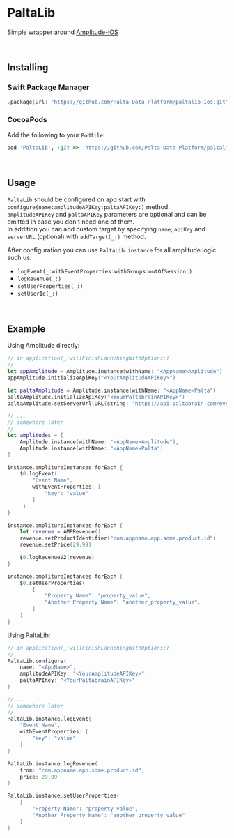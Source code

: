 # PaltaLib

Simple wrapper around [Amplitude-iOS](https://github.com/amplitude/Amplitude-iOS)

<br/>

## Installing

### Swift Package Manager

```swift
.package(url: "https://github.com/Palta-Data-Platform/paltalib-ios.git", branch: "master")
```

### CocoaPods

Add the following to your `Podfile`:

```ruby
pod 'PaltaLib', :git => 'https://github.com/Palta-Data-Platform/paltalib-ios.git', :branch => 'master'
```

<br/>

## Usage

`PaltaLib` should be configured on app start with `configure(name:amplitudeAPIKey:paltaAPIKey:)` method.  
`amplitudeAPIKey` and `paltaAPIKey` parameters are optional and can be omitted in case you don't need one of them.  
In addition you can add custom target by specifying `name`, `apiKey` and `serverURL` (optional) with `addTarget(_:)` method.  

After configuration you can use `PaltaLib.instance` for all amplitude logic such us:

- `logEvent(_:withEventProperties:withGroups:outOfSession:)`
- `logRevenue(_:)`
- `setUserProperties(_:)`
- `setUserId(_:)`

<br/>

## Example

Using Amplitude directly:

```swift
// in application(_:willFinishLaunchingWithOptions:)
//
let appAmplitude = Amplitude.instance(withName: "<AppName>Amplitude")
appAmplitude.initializeApiKey("<YourAmplitudeAPIKey>")

let paltaAmplitude = Amplitude.instance(withName: "<AppName>Palta")
paltaAmplitude.initializeApiKey("<YourPaltabrainAPIKey>")
paltaAmplitude.setServerUrl(URL(string: "https://api.paltabrain.com/events/")!)

// ...
// somewhere later
//
let amplitudes = [
    Amplitude.instance(withName: "<AppName>Amplitude"),
    Amplitude.instance(withName: "<AppName>Palta")
]

instance.amplitureInstances.forEach {
    $0.logEvent(
        "Event Name",
        withEventProperties: [
            "key": "value"
        ]
     )
}

instance.amplitureInstances.forEach {
    let revenue = AMPRevenue()
    revenue.setProductIdentifier("com.appname.app.some.product.id")
    revenue.setPrice(29.99)

    $0.logRevenueV2(revenue)
}

instance.amplitureInstances.forEach {
    $0.setUserProperties(
        [
            "Property Name": "property_value",
            "Another Property Name": "another_property_value",
        ]
    )
}

```

Using PaltaLib:

```swift
// in application(_:willFinishLaunchingWithOptions:)
//
PaltaLib.configure(
    name: "<AppName>",
    amplitudeAPIKey: "<YourAmplitudeAPIKey>",
    paltaAPIKey: "<YourPaltabrainAPIKey>"
)

// ...
// somewhere later
//
PaltaLib.instance.logEvent(
    "Event Name",
    withEventProperties: [
        "key": "value"
    ]
)

PaltaLib.instance.logRevenue(
    from: "com.appname.app.some.product.id",
    price: 29.99
)

PaltaLib.instance.setUserProperties(
    [
        "Property Name": "property_value",
        "Another Property Name": "another_property_value"
    ]
)
```